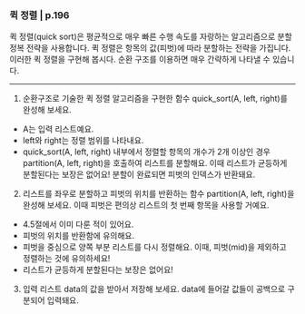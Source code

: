 ### 퀵 정렬 | p.196
퀵 정렬(quick sort)은 평균적으로 매우 빠른 수행 속도를 자랑하는 알고리즘으로 분할 정복 전략을 사용합니다. 퀵 정렬은 항목의 값(피벗)에 따라 분할하는 전략을 가집니다. 이러한 퀵 정렬을 구현해 봅시다.
순환 구조를 이용하면 매우 간략하게 나타낼 수 있습니다.

---

1. 순환구조로 기술한 퀵 정렬 알고리즘을 구현한 함수 quick_sort(A, left, right)를 완성해 보세요.

* A는 입력 리스트예요.
* left와 right는 정렬 범위를 나타내요.
* quick_sort(A, left, right) 내부에서 정렬할 항목의 개수가 2개 이상인 경우 partition(A, left, right)을 호출하여 리스트를 분할해요. 이때 리스트가 균등하게 분할된다는 보장은 없어요! 분할이 완료되면 피벗의 인덱스가 반환돼요.

2. 리스트를 좌우로 분할하고 피벗의 위치를 반환하는 함수 partition(A, left, right)을 완성해 보세요. 이때 피벗은 편의상 리스트의 첫 번째 항목을 사용할 거예요.

* 4.5절에서 이미 다룬 적이 있어요.
* 피벗의 위치를 반환함에 유의해요.
* 피벗을 중심으로 양쪽 부분 리스트를 다시 정렬해요. 이때, 피벗(mid)을 제외하고 정렬하는 것에 유의하세요!
* 리스트가 균등하게 분할된다는 보장은 없어요!

3. 입력 리스트 data의 값을 받아서 저장해 보세요. data에 들어갈 값들이 공백으로 구분되어 입력돼요.